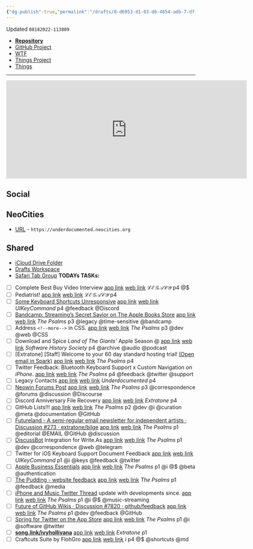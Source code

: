 ```yaml
---
{"dg-publish":true,"permalink":"/drafts/8-d6953-d1-03-d6-4654-adb-7-df-667-af-8-aacf/","dgHomeLink":true,"dgPassFrontmatter":false}
---
```


Updated `08182022-113809`

- [**Repository**](https://github.com/extratone/underdocumented)
- [GitHub Project](https://github.com/users/extratone/projects/17)
- [WTF](https://davidblue.wtf/drafts/8D6953D1-03D6-4654-ADB7-DF667AF8AACF.html)
- [Things Project](things:///show?id=EpzULi4RYsQwH5fkYigGqp)
- [Things](things:///show?id=BzMN9TXpXp1zMt55AbqUG2)

---

<iframe id="reddit-embed" src="https://www.redditmedia.com/r/ios/comments/l5p7ly/underdocumented_ios_functions_stuff_you_wish/?ref_source=embed&amp;ref=share&amp;embed=true" sandbox="allow-scripts allow-same-origin allow-popups" style="border: none;" height="261" width="640" scrolling="no"></iframe>

## Social

## NeoCities

- [URL](https://underdocumented.neocities.org) - `https://underdocumented.neocities.org` 

## Shared

- [iCloud Drive Folder](https://www.icloud.com/iclouddrive/055Yk6dHM8c9z4QtgvJaUjrlg#Underdocumented)
- [Drafts Workspace](https://directory.getdrafts.com/w/2CD)
- [Safari Tab Group](https://www.icloud.com/safari-tab-groups/0eeNTF0j3D1oPrYoXXPrBvJEQ#Underdocumented)
 **TODAYs TASKs:**

- [ ] Complete Best Buy Video Interview [app link](todoist://task?id=5216287754) [web link](https://todoist.com/showTask?id=5216287754) *ℒℰ𝒢𝒜𝒞𝒴* p4 @$
- [ ] Pediatrist! [app link](todoist://task?id=5259364009) [web link](https://todoist.com/showTask?id=5259364009) *ℒℰ𝒢𝒜𝒞𝒴* p4
- [ ] [Some Keyboard Shortcuts Unresponsive](https://discord.com/channels/834892608815235093/836712857982205982/902560322114711563) [app link](todoist://task?id=5275053072) [web link](https://todoist.com/showTask?id=5275053072&sync_id=5275053072) *UIKeyCommand* p4 @feedback @Discord
- [ ] [Bandcamp: Streaming’s Secret Savior on The Apple Books Store](https://books.apple.com/us/book/bandcamp-bound/id1553706073) [app link](todoist://task?id=5292888070) [web link](https://todoist.com/showTask?id=5292888070&sync_id=5292888070) *The Psalms* p3 @legacy @time-sensitive @bandcamp
- [ ] Address `<!--more-->` in CSS. [app link](todoist://task?id=5293324489) [web link](https://todoist.com/showTask?id=5293324489&sync_id=5293324489) *The Psalms* p3 @dev @web @CSS
- [ ] Download and Spice *Land of The Giants’* Apple Season @ [app link](todoist://task?id=5293459411) [web link](https://todoist.com/showTask?id=5293459411) *Software History Society* p4 @archive @audio @podcast
- [ ] [Extratone] [Staff] Welcome to your 60 day standard hosting trial! [(Open email in Spark)](readdlespark://bl=QTphc3BoYWx0YXBvc3RsZUBpY2xvdWQuY29tO0lEOnRvcGljLzExLzE1QGV4dHJh%0D%0AdG9uZS50cnlkaXNjb3Vyc2UuY29tOzM1NDc1MzE5NTg%3D) [app link](todoist://task?id=5296956490) [web link](https://todoist.com/showTask?id=5296956490&sync_id=5296956490) *The Psalms* p4
- [ ] Twitter Feedback: Bluetooth Keyboard Support x Custom Navigation *on iPhone*. [app link](todoist://task?id=5325692550) [web link](https://todoist.com/showTask?id=5325692550&sync_id=5325692550) *The Psalms* p4 @feedback @twitter @support
- [ ] Legacy Contacts [app link](todoist://task?id=5326030520) [web link](https://todoist.com/showTask?id=5326030520&sync_id=6097686508) *Underdocumented* p4
- [ ] [Neowin Forums Post](https://www.neowin.net/forum/forum/110-web-browser-discussion-support) [app link](todoist://task?id=5326324887) [web link](https://todoist.com/showTask?id=5326324887&sync_id=5326324887) *The Psalms* p3 @correspondence @forums @discussion @Discourse
- [ ] Discord Anniversary File Recovery [app link](todoist://task?id=5326366895) [web link](https://todoist.com/showTask?id=5326366895) *Extratone* p4
- [ ] GitHub Lists!!! [app link](todoist://task?id=5327641323) [web link](https://todoist.com/showTask?id=5327641323&sync_id=5327641323) *The Psalms* p2 @dev @i @curation @meta @documentation @GitHub
- [ ] [Futureland - A semi-regular email newsletter for independent artists · Discussion #273 · extratone/bilge](https://github.com/extratone/bilge/discussions/273) [app link](todoist://task?id=5328180588) [web link](https://todoist.com/showTask?id=5328180588&sync_id=5328180588) *The Psalms* p1 @editorial @EMAIL @GitHub @discussion
- [ ] [DiscussBot](https://comments.app/) Integration for Write.As [app link](todoist://task?id=5328187561) [web link](https://todoist.com/showTask?id=5328187561&sync_id=5328187561) *The Psalms* p1 @dev @correspondence @web @telegram
- [ ] Twitter for iOS Keyboard Support Document Feedback [app link](todoist://task?id=5328890937) [web link](https://todoist.com/showTask?id=5328890937&sync_id=5328890937) *UIKeyCommand* p1 @i @keys @feedback @twitter
- [ ] [Apple Business Essentials](https://www.apple.com/business/essentials/) [app link](todoist://task?id=5329784747) [web link](https://todoist.com/showTask?id=5329784747&sync_id=5341245987) *The Psalms* p1 @i @$ @beta @authentication
- [ ] [The Pudding - website feedback](https://docs.google.com/forms/d/e/1FAIpQLSe8C4N9yEjELPt6T2FZwAGa1-ia6Obl8_PcHG7kf_VQvvyjVw/viewform) [app link](todoist://task?id=5333447850) [web link](https://todoist.com/showTask?id=5333447850&sync_id=5333447850) *The Psalms* p1 @feedback @media
- [ ] [iPhone and Music Twitter Thread](https://twitter.com/neoyokel/status/1384253390432075783) update with developments since. [app link](todoist://task?id=5335949320) [web link](https://todoist.com/showTask?id=5335949320&sync_id=5335949320) *The Psalms* p1 @i @$ @music-streaming
- [ ] [Future of GitHub Wikis · Discussion #7820 · github/feedback](https://github.com/github/feedback/discussions/7820) [app link](todoist://task?id=5337080347) [web link](https://todoist.com/showTask?id=5337080347&sync_id=5337080347) *The Psalms* p1 @dev @feedback @GitHub
- [ ] [‎Spring for Twitter on the App Store](https://apps.apple.com/us/app/spring-for-twitter/id1508706541?mt=8&ign-mpt=uo%3D4) [app link](todoist://task?id=5338779725) [web link](https://todoist.com/showTask?id=5338779725&sync_id=5338779725) *The Psalms* p1 @i @software @twitter
- [ ] [**song.link/ivyhollivana**](https://odesli.co/dashboard/vwrzswsdxnzj4/manage) [app link](todoist://task?id=5355543520) [web link](https://todoist.com/showTask?id=5355543520) *Extratone* p1
- [ ] Craftcuts Suite by FlohGro [app link](todoist://task?id=5934902703) [web link](https://todoist.com/showTask?id=5934902703) *i* p4 @$ @shortcuts @md
